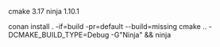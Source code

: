 cmake 3.17
ninja 1.10.1

conan install . -if=build -pr=default --build=missing
cmake .. -DCMAKE_BUILD_TYPE=Debug -G"Ninja" && ninja
